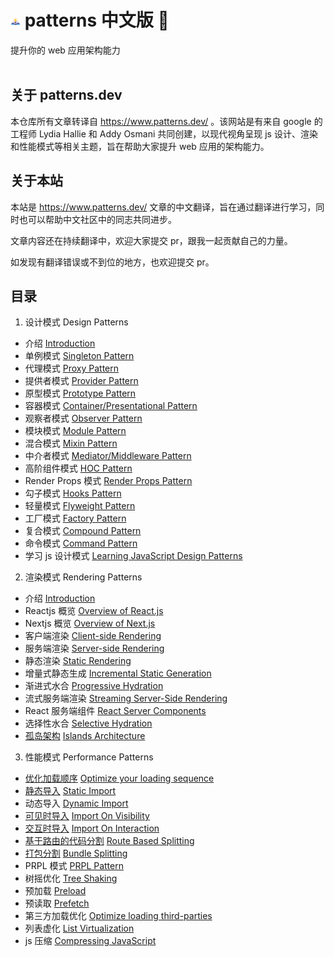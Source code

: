# ![](./faviconV2.png?raw=true) patterns 中文版 📝

提升你的 web 应用架构能力
<br/>
<br/>

## 关于 patterns.dev

本仓库所有文章转译自 https://www.patterns.dev/ 。该网站是有来自 google 的工程师 Lydia Hallie 和 Addy Osmani 共同创建，以现代视角呈现 js 设计、渲染和性能模式等相关主题，旨在帮助大家提升 web 应用的架构能力。

## 关于本站

本站是 https://www.patterns.dev/ 文章的中文翻译，旨在通过翻译进行学习，同时也可以帮助中文社区中的同志共同进步。

文章内容还在持续翻译中，欢迎大家提交 pr，跟我一起贡献自己的力量。

如发现有翻译错误或不到位的地方，也欢迎提交 pr。

## 目录

1. 设计模式 Design Patterns

- 介绍 [Introduction](https://www.patterns.dev/posts/rendering-introduction/)
- 单例模式 [Singleton Pattern](https://www.patterns.dev/posts/singleton-pattern/)
- 代理模式 [Proxy Pattern](https://www.patterns.dev/posts/proxy-pattern/)
- 提供者模式 [Provider Pattern](https://www.patterns.dev/posts/provider-pattern/)
- 原型模式 [Prototype Pattern](https://www.patterns.dev/posts/prototype-pattern/)
- 容器模式 [Container/Presentational Pattern](https://www.patterns.dev/posts/presentational-container-pattern/)
- 观察者模式 [Observer Pattern](https://www.patterns.dev/posts/observer-pattern/)
- 模块模式 [Module Pattern](https://www.patterns.dev/posts/module-pattern/)
- 混合模式 [Mixin Pattern](https://www.patterns.dev/posts/mixin-pattern/)
- 中介者模式 [Mediator/Middleware Pattern](https://www.patterns.dev/posts/mediator-pattern/)
- 高阶组件模式 [HOC Pattern](https://www.patterns.dev/posts/hoc-pattern/)
- Render Props 模式 [Render Props Pattern](https://www.patterns.dev/posts/render-props-pattern/)
- 勾子模式 [Hooks Pattern](https://www.patterns.dev/posts/hooks-pattern/)
- 轻量模式 [Flyweight Pattern](https://www.patterns.dev/posts/flyweight-pattern/)
- 工厂模式 [Factory Pattern](https://www.patterns.dev/posts/factory-pattern/)
- 复合模式 [Compound Pattern](https://www.patterns.dev/posts/compound-pattern/)
- 命令模式 [Command Pattern](https://www.patterns.dev/posts/command-pattern/)
- 学习 js 设计模式 [Learning JavaScript Design Patterns](https://www.patterns.dev/posts/classic-design-patterns/)

2. 渲染模式 Rendering Patterns

- 介绍 [Introduction](https://www.patterns.dev/posts/rendering-introduction/)
- Reactjs 概览 [Overview of React.js](https://www.patterns.dev/posts/reactjs/)
- Nextjs 概览 [Overview of Next.js](https://www.patterns.dev/posts/nextjs/)
- 客户端渲染 [Client-side Rendering](https://www.patterns.dev/posts/client-side-rendering/)
- 服务端渲染 [Server-side Rendering](https://www.patterns.dev/posts/server-side-rendering/)
- 静态渲染 [Static Rendering](https://www.patterns.dev/posts/static-rendering/)
- 增量式静态生成 [Incremental Static Generation](https://www.patterns.dev/posts/incremental-static-rendering/)
- 渐进式水合 [Progressive Hydration](https://www.patterns.dev/posts/progressive-hydration/)
- 流式服务端渲染 [Streaming Server-Side Rendering](https://www.patterns.dev/posts/ssr/)
- React 服务端组件 [React Server Components](https://www.patterns.dev/posts/react-server-components/)
- 选择性水合 [Selective Hydration](https://www.patterns.dev/posts/react-selective-hydration/)
- [孤岛架构](./patterns/rendering/islandsArchitecture.md) [Islands Architecture](https://www.patterns.dev/posts/islands-architecture/)

3. 性能模式 Performance Patterns

- [优化加载顺序](./patterns/performance/optimizeYourLoadingSequence.md) [Optimize your loading sequence](https://www.patterns.dev/posts/loading-sequence/)
- [静态导入](./patterns/performance/staticImport.md) [Static Import](https://www.patterns.dev/posts/static-import/)
- 动态导入 [Dynamic Import](https://www.patterns.dev/posts/dynamic-import/)
- [可见时导入](./patterns/performance/importOnVisibility.md) [Import On Visibility](https://www.patterns.dev/posts/import-on-visibility/)
- [交互时导入](./patterns/performance/importOnInteraction.md) [Import On Interaction](https://www.patterns.dev/posts/import-on-interaction/)
- [基于路由的代码分割](./patterns/performance/routeBasedSplitting.md) [Route Based Splitting](https://www.patterns.dev/posts/route-based/)
- [打包分割](./patterns/performance/bundleSplitting.md) [Bundle Splitting](https://www.patterns.dev/posts/bundle-splitting/)
- PRPL 模式 [PRPL Pattern](https://www.patterns.dev/posts/prpl/)
- 树摇优化 [Tree Shaking](https://www.patterns.dev/posts/tree-shaking/)
- 预加载 [Preload](https://www.patterns.dev/posts/preload/)
- 预读取 [Prefetch](https://www.patterns.dev/posts/prefetch/)
- 第三方加载优化 [Optimize loading third-parties](https://www.patterns.dev/posts/third-party/)
- 列表虚化 [List Virtualization](https://www.patterns.dev/posts/virtual-lists/)
- js 压缩 [Compressing JavaScript](https://www.patterns.dev/posts/compression/)
